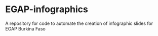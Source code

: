 # EGAP-infographics
A repository for code to automate the creation of infographic slides for EGAP Burkina Faso
